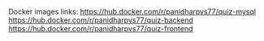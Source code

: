 Docker images links:
https://hub.docker.com/r/panidharpvs77/quiz-mysql
https://hub.docker.com/r/panidharpvs77/quiz-backend
https://hub.docker.com/r/panidharpvs77/quiz-frontend
